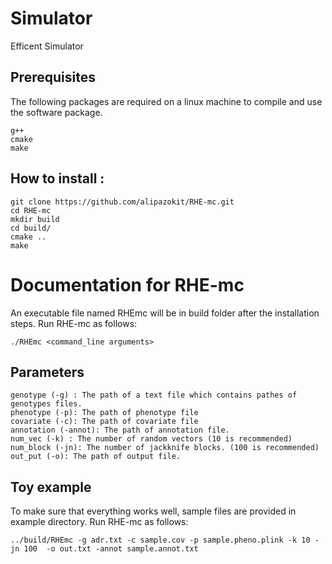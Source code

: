 # Simulator
Efficent Simulator


## Prerequisites
The following packages are required on a linux machine to compile and use the software package.
```
g++
cmake
make
```

## How to install :

```
git clone https://github.com/alipazokit/RHE-mc.git
cd RHE-mc
mkdir build
cd build/
cmake ..
make
```

# Documentation for RHE-mc
An executable file named RHEmc will be in build folder after the installation steps. Run RHE-mc as follows:
 ```
 ./RHEmc <command_line arguments>
```
## Parameters

```
genotype (-g) : The path of a text file which contains pathes of genotypes files.
phenotype (-p): The path of phenotype file
covariate (-c): The path of covariate file
annotation (-annot): The path of annotation file.
num_vec (-k) : The number of random vectors (10 is recommended)
num_block (-jn): The number of jackknife blocks. (100 is recommended)
out_put (-o): The path of output file.

```
## Toy example 
To make sure that everything works well, sample files are provided in example directory. Run RHE-mc as follows:
```
../build/RHEmc -g adr.txt -c sample.cov -p sample.pheno.plink -k 10 -jn 100  -o out.txt -annot sample.annot.txt
```





